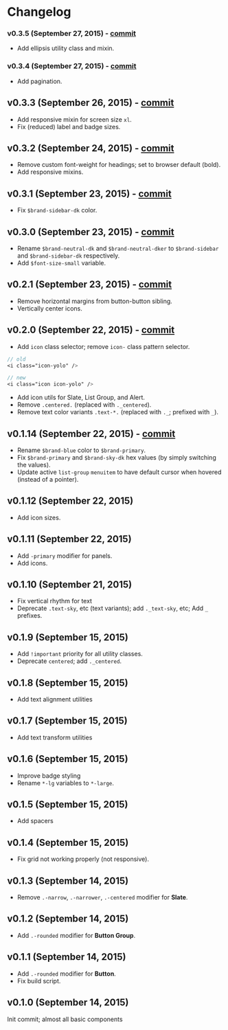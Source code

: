 # Changelog

### v0.3.5 (September 27, 2015) - [commit]()
- Add ellipsis utility class and mixin.

### v0.3.4 (September 27, 2015) - [commit]()
- Add pagination.

## v0.3.3 (September 26, 2015) - [commit]()
- Add responsive mixin for screen size `xl`.
- Fix (reduced) label and badge sizes.

## v0.3.2 (September 24, 2015) - [commit](https://github.com/dev-onenetworkecommerce/aia/commit/5b6b0d62121d13b145e43f39084ed9cde370451b)
- Remove custom font-weight for headings; set to browser default (bold).
- Add responsive mixins.

## v0.3.1 (September 23, 2015) - [commit](https://github.com/dev-onenetworkecommerce/aia/commit/02852e2c29325be6d215d4d92cb46a8653c55e3f)
- Fix `$brand-sidebar-dk` color.

## v0.3.0 (September 23, 2015) - [commit](https://github.com/dev-onenetworkecommerce/aia/commit/e2e2fecd58516794941fd38f8b1c682271e28af5)
- Rename `$brand-neutral-dk` and `$brand-neutral-dker` to `$brand-sidebar` and `$brand-sidebar-dk` respectively.
- Add `$font-size-small` variable.

## v0.2.1 (September 23, 2015) - [commit](https://github.com/dev-onenetworkecommerce/aia/commit/6cf06c9c93d622b00d4fd3336b94bfd476fe38b2)
- Remove horizontal margins from button-button sibling.
- Vertically center icons.

## v0.2.0 (September 22, 2015) - [commit](https://github.com/dev-onenetworkecommerce/aia/commit/ad6b3491edb2d5a6d2c9787a0d782c3ac08b5670)
- Add `icon` class selector; remove `icon-` class pattern selector.
```sass
// old
<i class="icon-yolo" />

// new
<i class="icon icon-yolo" />
```
- Add icon utils for Slate, List Group, and Alert.
- Remove `.centered.` (replaced with `._centered`).
- Remove text color variants `.text-*.` (replaced with `._`; prefixed with `_`).

## v0.1.14 (September 22, 2015) - [commit](https://github.com/dev-onenetworkecommerce/aia/commit/04e923872d4556d15803ee4936af3eec527b3d24)
- Rename `$brand-blue` color to `$brand-primary`.
- Fix `$brand-primary` and `$brand-sky-dk` hex values (by simply switching the values).
- Update active `list-group` `menuitem` to have default cursor when hovered (instead of a pointer).

## v0.1.12 (September 22, 2015)
- Add icon sizes.

## v0.1.11 (September 22, 2015)
- Add `-primary` modifier for panels.
- Add icons.

## v0.1.10 (September 21, 2015)
- Fix vertical rhythm for text
- Deprecate `.text-sky`, etc (text variants); add `._text-sky`, etc; Add `_` prefixes.

## v0.1.9 (September 15, 2015)
- Add `!important` priority for all utility classes.
- Deprecate `centered`; add `._centered`.

## v0.1.8 (September 15, 2015)
- Add text alignment utilities

## v0.1.7 (September 15, 2015)
- Add text transform utilities

## v0.1.6 (September 15, 2015)
- Improve badge styling
- Rename `*-lg` variables to `*-large`.

## v0.1.5 (September 15, 2015)
- Add spacers

## v0.1.4 (September 15, 2015)
- Fix grid not working properly (not responsive).

## v0.1.3 (September 14, 2015)
- Remove `.-narrow`, `.-narrower`, `.-centered` modifier for **Slate**.

## v0.1.2 (September 14, 2015)
- Add `.-rounded` modifier for **Button Group**.

## v0.1.1 (September 14, 2015)
- Add `.-rounded` modifier for **Button**.
- Fix build script.


## v0.1.0 (September 14, 2015)
Init commit; almost all basic components
